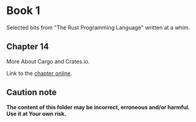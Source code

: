 # Book 1

Selected bits from "The Rust Programming Language" written at a whim.

## Chapter 14

More About Cargo and Crates.io.

Link to the [chapter online](https://doc.rust-lang.org/book/ch14-00-more-about-cargo.html).

## Caution note

**The content of this folder may be incorrect, erroneous and/or harmful. Use it at Your own risk.**
